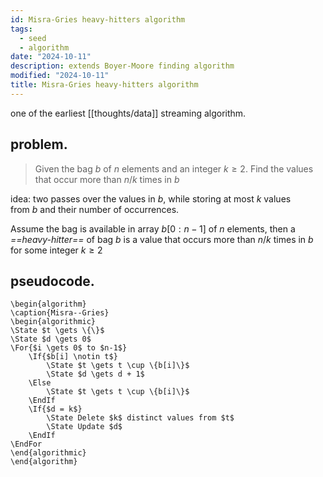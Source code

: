 ```yaml
---
id: Misra-Gries heavy-hitters algorithm
tags:
  - seed
  - algorithm
date: "2024-10-11"
description: extends Boyer-Moore finding algorithm
modified: "2024-10-11"
title: Misra-Gries heavy-hitters algorithm
---
```

one of the earliest [[thoughts/data]] streaming algorithm.

## problem.

> Given the bag $b$ of $n$ elements and an integer $k \geq 2$. Find the values that occur more than $n/k$ times in $b$

idea: two passes over the values in $b$, while storing at most $k$ values from $b$ and their number of occurrences.

Assume the bag is available in array $b[0:n-1]$ of $n$ elements, then a *==heavy-hitter==* of bag $b$ is a value
that occurs more than $n/k$ times in $b$ for some integer $k \geq 2$

## pseudocode.

```pseudo
\begin{algorithm}
\caption{Misra--Gries}
\begin{algorithmic}
\State $t \gets \{\}$
\State $d \gets 0$
\For{$i \gets 0$ to $n-1$}
    \If{$b[i] \notin t$}
        \State $t \gets t \cup \{b[i]\}$
        \State $d \gets d + 1$
    \Else
        \State $t \gets t \cup \{b[i]\}$
    \EndIf
    \If{$d = k$}
        \State Delete $k$ distinct values from $t$
        \State Update $d$
    \EndIf
\EndFor
\end{algorithmic}
\end{algorithm}
```
